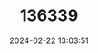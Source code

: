 ---
title: "136339"
category: "Sorex ixtlanensis"
draft: false
date: 2024-02-22 13:03:51
languages:
  English: ["Ixtlan Shrew"]
---